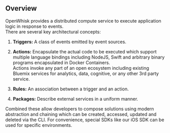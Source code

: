 ## Overview
OpenWhisk provides a distributed compute service to execute application logic in response to events.  
There are several key architectural concepts:

1. **Triggers:** 
A class of events emitted by event sources.

2. **Actions:** 
Encapsulate the actual code to be executed which support multiple language bindings including NodeJS, Swift and 
arbitrary binary programs encapsulated in Docker Containers.  
Actions invoke any part of an open ecosystem including existing Bluemix services for analytics, data, cognitive, 
or any other 3rd party service.

3. **Rules:** 
An association between a trigger and an action.

4. **Packages:** 
Describe external services in a uniform manner.

Combined these allow developers to compose solutions using modern abstraction and chaining which can be created, accessed, 
updated and deleted via the CLI. For convenience, special SDKs like our iOS SDK can be used for specific environments.

